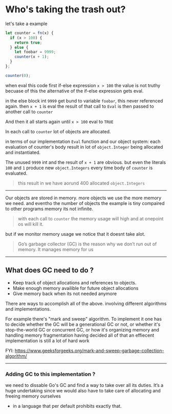 # Who's taking the trash out?

let's take a example 

```js
let counter = fn(x) {
  if (x > 100) {
    return true;
  } else {
    let foobar = 9999;
    counter(x + 1);
  }
};

counter(0);
```

when eval this code first if-else expression `x > 100` the value is not truthy becuase of this 
the alternative of the if-else expression gets eval. 

in the else block int `9999` get bund to variable `foobar`, this never referenced again.
then `x + 1` is eval the result of that call to `Eval` is then passed to another call to `counter`

And then it all starts again until `x > 100` eval to `TRUE`


In each call to `counter` lot of objects are allocated.


in terms of our implementation `Eval` function and our object system: each evaluation of counter's
body result in lot of `object.Integer`  being allocated and instantiated.

The unused `9999` int and the result of `x + 1` are obvious. but even the literals `100` and `1`
produce new `object.Integers` every time body of `counter` is evaluated.

> this result in we have aorund 400 allocated `object.Integers`


---

Our objects are stored in memory. more objects we use the more memory we need. and eventho 
the number of objects the example is tiny compaired to other programs memory its not infinite.

> with each call to `counter` the memory usage will high and at onepoint os will kill it. 

but if we monitor memory usage we notice that it doesnt take alot. 

> Go’s garbage collector (GC) is the reason why we don’t run out of memory. It manages memory for us

---

## What does GC need to do ?

- Keep track of object allocations and references to objects. 
- Make enough memory availible for future object allocations
- Give memory back when its not needed anymore


There are ways to accomplish all of the above. involving different algorithms and implementations.

For example there's "mark and sweep" algorithm. To implement it one has to decide whether
the GC will be a generational GC or not, or whether it's stop-the-world GC or concurrent GC, 
or how it's organizing memory and handling memory fragmentation having decided all of that 
an effiecent implementation is still a lot of hard work

FYI: https://www.geeksforgeeks.org/mark-and-sweep-garbage-collection-algorithm/


---

### Adding GC to this implementation ?

we need to dissable Go's GC and find a way to take over all its duties. It’s a huge 
undertaking since we would also have to take care of allocating and freeing memory ourselves 
- in a language that per default prohibits exactly that.

